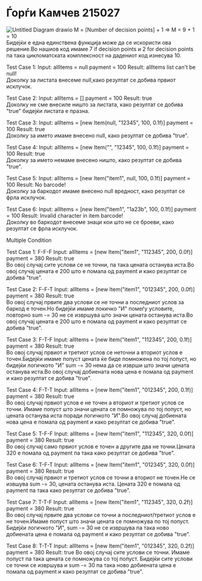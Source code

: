 # Ѓорѓи Камчев 215027
![Untitled Diagram drawio](https://github.com/FinalGetsuga/SI_2024_lab2_215027/assets/121571223/d329f7d7-682b-452f-a387-43263cd8e827)
M = [Number of decision points] + 1 => M = 9 + 1 = 10<br>
Бидејќи е една единствена функција може да се искористи ова решение.Во нашиов код имаме 7 if decision points и 2 for decision points па така
цикломатската комплексност на дадениот код изнесува 10. 

Test Case 1: Input: allItems = null payment = 100 Result: allItems list can't be null!<br>
Доколку за листата внесеме null,како резултат се добива првиот исклучок.

Test Case 2: Input: allItems = [] payment = 100 Result: true<br>
Доколку не сме внесиле ништо за листата, како резултат се добива "true" бидејќи листата е празна.

Test Case 3: Input: allItems = [new Item(null, "12345", 100, 0.1f)] payment = 100 Result: true<br>
Доколку за името имаме внесено null, како резултат се добива "true".

Test Case 4: Input: allItems = [new Item("", "12345", 100, 0.1f)] payment = 100 Result: true<br>
Доколку за името немаме внесено ништо, како резултат се добива "true".

Test Case 5: Input: allItems = [new Item("item1", null, 100, 0.1f)] payment = 100 Result: No barcode!<br>
Доколку за баркодот имаме внесено null вредност, како резултат се фрла исклучок.

Test Case 6: Input: allItems = [new Item("item1", "1a23b", 100, 0.1f)] payment = 100 Result: Invalid character in item barcode!<br>
Доколку во баркодот внесеме знаци кои што не се броеви, како резултат се фрла исклучок.

Multiple Condition

Test Case 1: F-F-F Input: allItems = [new Item("item1", "112345", 200, 0.0f)] payment = 380 Result: true<br>
Во овој случај сите услови се не точни, па така цената останува иста.Во овој случај цената е 200 што е помала од
payment и како резултат се добива "true".

Test Case 2: F-F-T Input: allItems = [new Item("item1", "012345", 200, 0.0f)] payment = 380 Result: true<br>
Во овој случај првите два услови се не точни а последниот услов за баркод е точен.Но бидејќи имаме локичко "И" помеѓу
условите, повторно sum -= 30 не се извршува што значи цената останува иста.Во овој случај цената е 200 што е помала од
payment и како резултат се добива "true".

Test Case 3: F-T-F Input: allItems = [new Item("item1", "112345", 200, 0.1f)] payment = 380 Result: true<br>
Во овој случај првиот и третиот услов се неточни а вториот услов е точен.Бидејќи имаме попуст цената ќе биде помножена 
по тој попуст, но бидејќи логичкото "И" sum -= 30 нема да се изврши што значи цената останува иста.Во овој случај добиената
нова цена е помала од payment и како резултат се добива "true".

Test Case 4: F-T-T Input: allItems = [new Item("item1", "012345", 200, 0.1f)] payment = 380 Result: true<br>
Во овој случај првиот услов е не точен а вториот и третиот услов се точни. Имаме попуст што значи цената се помножува по 
тој попуст, но цената останува иста поради логичкото "И".Во овој случај добиената
нова цена е помала од payment и како резултат се добива "true".

Test Case 5: T-F-F Input: allItems = [new Item("item1", "112345", 320, 0.0f)] payment = 380 Result: true<br>
Во овој случај само првиот услов е точен а другите два не точни.Цената 320 е помала од payment па така како резултат се
добива "true".

Test Case 6: T-F-T Input: allItems = [new Item("item1", "012345", 320, 0.0f)] payment = 380 Result: true<br>
Во овој случај првиот и третиот услов се точни а вториот не точен.Не се извшува sum -= 30, цената останува иста.
Цената 320 е помала од payment па така како резултат се добива "true".

Test Case 7: T-T-F Input: allItems = [new Item("item1", "112345", 320, 0.2f)] payment = 380 Result: true<br>
Во овој случај првите два услови се точни а последниот/третиот услов е не точен.Имаме попуст што значи цената се помножува
по тој попуст. Бидејќи логичкото "И", sum -= 30 не се извршува па така ново добиената цена е помала од payment и како резултат
се добива "true".

Test Case 8: T-T-T Input: allItems = [new Item("item1", "012345", 320, 0.2f)] payment = 380 Result: true
Во овој случај сите услови се точни. Имаме попуст па така цената се помножува со тој попуст. Бидејќи сите услови се точни се извршува и
sum -= 30 па така ново добиената цена е помала од payment и како резултат се добива "true".
